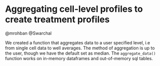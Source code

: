# Aggregating cell-level profiles to create treatment profiles

@mrohban
@Swarchal

We created a function that aggregates data to a user specified level, i.e from single cell data to well averages. The method of aggregation is up to the user, though we have the default set as median. The `aggregate_data()` function works on in-memory dataframes and out-of-memory sql tables.
